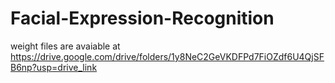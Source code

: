 # Facial-Expression-Recognition

weight files are avaiable at  https://drive.google.com/drive/folders/1y8NeC2GeVKDFPd7FiOZdf6U4QjSFB6np?usp=drive_link
